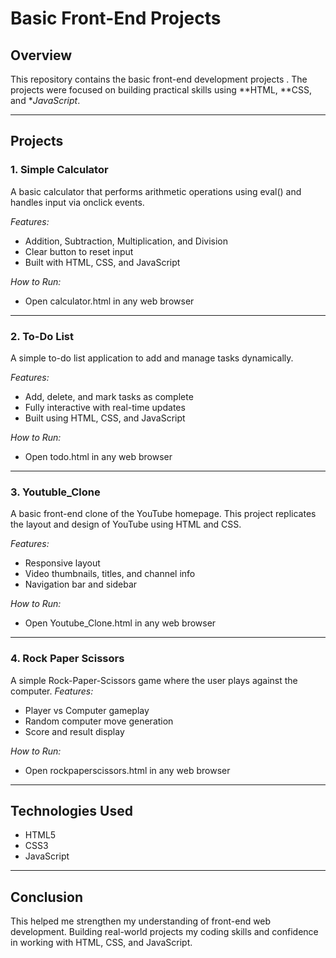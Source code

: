 # Basic Front-End Projects

## Overview  
This repository contains the  basic front-end development projects . The projects were focused on building practical skills using **HTML, **CSS, and **JavaScript*.

---

## Projects  

### 1. Simple Calculator  
A basic calculator that performs arithmetic operations using eval() and handles input via onclick events.  

*Features:*  
- Addition, Subtraction, Multiplication, and Division  
- Clear button to reset input  
- Built with HTML, CSS, and JavaScript  

*How to Run:*  
- Open calculator.html in any web browser  

---

### 2. To-Do List  
A simple to-do list application to add and manage tasks dynamically.  

*Features:*  
- Add, delete, and mark tasks as complete  
- Fully interactive with real-time updates  
- Built using HTML, CSS, and JavaScript  

*How to Run:*  
- Open todo.html in any web browser  

---

### 3. Youtuble_Clone
A basic front-end clone of the YouTube homepage. This project replicates the layout and design of YouTube using HTML and CSS.

*Features:*
- Responsive layout
- Video thumbnails, titles, and channel info
- Navigation bar and sidebar

*How to Run:*
- Open Youtube_Clone.html in any web browser

---

  ### 4. Rock Paper Scissors
  A simple Rock-Paper-Scissors game where the user plays against the computer.
  *Features:*
  - Player vs Computer gameplay
  - Random computer move generation
  - Score and result display

  *How to Run:*
   - Open rockpaperscissors.html in any web browser

---

## Technologies Used  
- HTML5  
- CSS3  
- JavaScript 

---
## Conclusion
This  helped me strengthen my understanding of front-end web development. Building real-world projects  my coding skills and confidence in working with HTML, CSS, and JavaScript.
